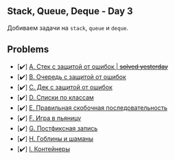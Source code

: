 ## Stack, Queue, Deque - Day 3

Добиваем задачи на `stack`, `queue` и `deque`.

## Problems

- [✔️] [A. Стек с защитой от ошибок | ~~solved yesterday~~](https://informatics.msk.ru/mod/statements/view.php?chapterid=55#1)
- [✔️] [B. Очередь с защитой от ошибок](https://informatics.msk.ru/mod/statements/view.php?chapterid=58#1)
- [✔️] [C. Дек с защитой от ошибок](https://informatics.msk.ru/mod/statements/view.php?chapterid=61#1)
- [✔️] [D. Списки по классам](https://informatics.msk.ru/mod/statements/view.php?chapterid=49#1)
- [✔️] [E. Правильная скобочная последовательность](https://informatics.msk.ru/mod/statements/view.php?chapterid=51#1)
- [✔️] [F. Игра в пьяницу](https://informatics.msk.ru/mod/statements/view.php?chapterid=50#1)
- [✔️] [G. Постфиксная запись](https://informatics.msk.ru/mod/statements/view.php?chapterid=52#1)
- [✔️] [H. Гоблины и шаманы](https://informatics.msk.ru/mod/statements/view.php?chapterid=112984#1)
- [✔️] [I. Контейнеры](https://informatics.msk.ru/mod/statements/view.php?chapterid=53#1)